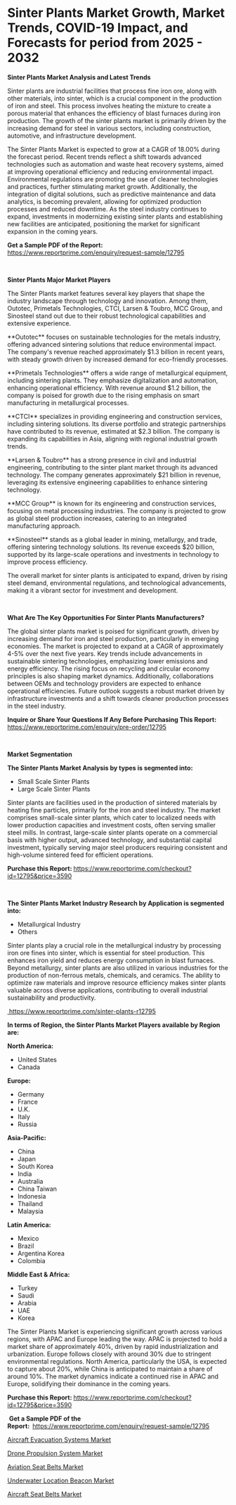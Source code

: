 <p><h1>Sinter Plants Market Growth, Market Trends, COVID-19 Impact, and Forecasts for period from 2025 - 2032</h1></p><p><strong>Sinter Plants Market Analysis and Latest Trends</strong></p>
<p><p>Sinter plants are industrial facilities that process fine iron ore, along with other materials, into sinter, which is a crucial component in the production of iron and steel. This process involves heating the mixture to create a porous material that enhances the efficiency of blast furnaces during iron production. The growth of the sinter plants market is primarily driven by the increasing demand for steel in various sectors, including construction, automotive, and infrastructure development.</p><p>The Sinter Plants Market is expected to grow at a CAGR of 18.00% during the forecast period. Recent trends reflect a shift towards advanced technologies such as automation and waste heat recovery systems, aimed at improving operational efficiency and reducing environmental impact. Environmental regulations are promoting the use of cleaner technologies and practices, further stimulating market growth. Additionally, the integration of digital solutions, such as predictive maintenance and data analytics, is becoming prevalent, allowing for optimized production processes and reduced downtime. As the steel industry continues to expand, investments in modernizing existing sinter plants and establishing new facilities are anticipated, positioning the market for significant expansion in the coming years.</p></p>
<p><strong>Get a Sample PDF of the Report:&nbsp;</strong> <a href="https://www.reportprime.com/enquiry/request-sample/12795?utm_campaign=1159&utm_medium=2&utm_source=Github&utm_content=ia&utm_term=19032025&utm_id=sinter-plants">https://www.reportprime.com/enquiry/request-sample/12795</a></p>
<p>&nbsp;</p>
<p><strong>Sinter Plants Major Market Players</strong></p>
<p><p>The Sinter Plants market features several key players that shape the industry landscape through technology and innovation. Among them, Outotec, Primetals Technologies, CTCI, Larsen & Toubro, MCC Group, and Sinosteel stand out due to their robust technological capabilities and extensive experience.</p><p>**Outotec** focuses on sustainable technologies for the metals industry, offering advanced sintering solutions that reduce environmental impact. The company's revenue reached approximately $1.3 billion in recent years, with steady growth driven by increased demand for eco-friendly processes.</p><p>**Primetals Technologies** offers a wide range of metallurgical equipment, including sintering plants. They emphasize digitalization and automation, enhancing operational efficiency. With revenue around $1.2 billion, the company is poised for growth due to the rising emphasis on smart manufacturing in metallurgical processes.</p><p>**CTCI** specializes in providing engineering and construction services, including sintering solutions. Its diverse portfolio and strategic partnerships have contributed to its revenue, estimated at $2.3 billion. The company is expanding its capabilities in Asia, aligning with regional industrial growth trends.</p><p>**Larsen & Toubro** has a strong presence in civil and industrial engineering, contributing to the sinter plant market through its advanced technology. The company generates approximately $21 billion in revenue, leveraging its extensive engineering capabilities to enhance sintering technology.</p><p>**MCC Group** is known for its engineering and construction services, focusing on metal processing industries. The company is projected to grow as global steel production increases, catering to an integrated manufacturing approach.</p><p>**Sinosteel** stands as a global leader in mining, metallurgy, and trade, offering sintering technology solutions. Its revenue exceeds $20 billion, supported by its large-scale operations and investments in technology to improve process efficiency.</p><p>The overall market for sinter plants is anticipated to expand, driven by rising steel demand, environmental regulations, and technological advancements, making it a vibrant sector for investment and development.</p></p>
<p>&nbsp;</p>
<p><strong>What Are The Key Opportunities For Sinter Plants Manufacturers?</strong></p>
<p><p>The global sinter plants market is poised for significant growth, driven by increasing demand for iron and steel production, particularly in emerging economies. The market is projected to expand at a CAGR of approximately 4-5% over the next five years. Key trends include advancements in sustainable sintering technologies, emphasizing lower emissions and energy efficiency. The rising focus on recycling and circular economy principles is also shaping market dynamics. Additionally, collaborations between OEMs and technology providers are expected to enhance operational efficiencies. Future outlook suggests a robust market driven by infrastructure investments and a shift towards cleaner production processes in the steel industry.</p></p>
<p><strong>Inquire or Share Your Questions If Any Before Purchasing This Report:</strong> <a href="https://www.reportprime.com/enquiry/pre-order/12795?utm_campaign=1159&utm_medium=2&utm_source=Github&utm_content=ia&utm_term=19032025&utm_id=sinter-plants">https://www.reportprime.com/enquiry/pre-order/12795</a></p>
<p>&nbsp;</p>
<p><strong>Market Segmentation</strong></p>
<p><strong>The Sinter Plants Market Analysis by types is segmented into:</strong></p>
<p><ul><li>Small Scale Sinter Plants</li><li>Large Scale Sinter Plants</li></ul></p>
<p><p>Sinter plants are facilities used in the production of sintered materials by heating fine particles, primarily for the iron and steel industry. The market comprises small-scale sinter plants, which cater to localized needs with lower production capacities and investment costs, often serving smaller steel mills. In contrast, large-scale sinter plants operate on a commercial basis with higher output, advanced technology, and substantial capital investment, typically serving major steel producers requiring consistent and high-volume sintered feed for efficient operations.</p></p>
<p><strong>Purchase this Report:&nbsp;</strong><a href="https://www.reportprime.com/checkout?id=12795&price=3590&utm_campaign=1159&utm_medium=2&utm_source=Github&utm_content=ia&utm_term=19032025&utm_id=sinter-plants">https://www.reportprime.com/checkout?id=12795&price=3590</a></p>
<p>&nbsp;</p>
<p><strong>The Sinter Plants Market Industry Research by Application is segmented into:</strong></p>
<p><ul><li>Metallurgical Industry</li><li>Others</li></ul></p>
<p><p>Sinter plants play a crucial role in the metallurgical industry by processing iron ore fines into sinter, which is essential for steel production. This enhances iron yield and reduces energy consumption in blast furnaces. Beyond metallurgy, sinter plants are also utilized in various industries for the production of non-ferrous metals, chemicals, and ceramics. The ability to optimize raw materials and improve resource efficiency makes sinter plants valuable across diverse applications, contributing to overall industrial sustainability and productivity.</p></p>
<p><a href="https://www.reportprime.com/sinter-plants-r12795?utm_campaign=1159&utm_medium=2&utm_source=Github&utm_content=ia&utm_term=19032025&utm_id=sinter-plants">&nbsp;https://www.reportprime.com/sinter-plants-r12795</a></p>
<p><strong>In terms of Region, the Sinter Plants Market Players available by Region are:</strong></p>
<p>
    <p> <strong> North America: </strong>
        <ul>
            <li>United States</li>
            <li>Canada</li>
        </ul>
        </p> 
    <p> <strong> Europe: </strong>
        <ul>
            <li>Germany</li>
            <li>France</li>
            <li>U.K.</li>
            <li>Italy</li>
            <li>Russia</li>
        </ul>
        </p> 
    <p> <strong> Asia-Pacific: </strong>
        <ul>
            <li>China</li>
            <li>Japan</li>
            <li>South Korea</li>
            <li>India</li>
            <li>Australia</li>
            <li>China Taiwan</li>
            <li>Indonesia</li>
            <li>Thailand</li>
            <li>Malaysia</li>
        </ul>
        </p> 
    <p> <strong> Latin America: </strong>
        <ul>
            <li>Mexico</li>
            <li>Brazil</li>
            <li>Argentina Korea</li>
            <li>Colombia</li>
        </ul>
        </p> 
    <p> <strong> Middle East & Africa: </strong>
        <ul>
            <li>Turkey</li>
            <li>Saudi</li>
            <li>Arabia</li>
            <li>UAE</li>
            <li>Korea</li>
        </ul>
    </p>
    </p>
<p><p>The Sinter Plants Market is experiencing significant growth across various regions, with APAC and Europe leading the way. APAC is projected to hold a market share of approximately 40%, driven by rapid industrialization and urbanization. Europe follows closely with around 30% due to stringent environmental regulations. North America, particularly the USA, is expected to capture about 20%, while China is anticipated to maintain a share of around 10%. The market dynamics indicate a continued rise in APAC and Europe, solidifying their dominance in the coming years.</p></p>
<p><strong>Purchase this Report: </strong><a href="https://www.reportprime.com/checkout?id=12795&price=3590&utm_campaign=1159&utm_medium=2&utm_source=Github&utm_content=ia&utm_term=19032025&utm_id=sinter-plants">https://www.reportprime.com/checkout?id=12795&price=3590</a></p>
<p>&nbsp;<strong>Get a Sample PDF of the Report:&nbsp;&nbsp;</strong><a href="https://www.reportprime.com/enquiry/request-sample/12795?utm_campaign=1159&utm_medium=2&utm_source=Github&utm_content=ia&utm_term=19032025&utm_id=sinter-plants">https://www.reportprime.com/enquiry/request-sample/12795</a></p>
<p><strong></strong></p>
<p><p><a href="https://github.com/gorbaicodaro/Market-Research-Report-List-1/blob/main/aircraft-evacuation-systems-market.md?utm_campaign=1159&utm_medium=2&utm_source=Github&utm_content=ia&utm_term=19032025&utm_id=sinter-plants">Aircraft Evacuation Systems Market</a></p><p><a href="https://github.com/edderkoliso1/Market-Research-Report-List-1/blob/main/drone-propulsion-system-market.md?utm_campaign=1159&utm_medium=2&utm_source=Github&utm_content=ia&utm_term=19032025&utm_id=sinter-plants">Drone Propulsion System Market</a></p><p><a href="https://github.com/rwanjamiul/Market-Research-Report-List-1/blob/main/aviation-seat-belts-market.md?utm_campaign=1159&utm_medium=2&utm_source=Github&utm_content=ia&utm_term=19032025&utm_id=sinter-plants">Aviation Seat Belts Market</a></p><p><a href="https://github.com/sarialahipff/Market-Research-Report-List-1/blob/main/underwater-location-beacon-market.md?utm_campaign=1159&utm_medium=2&utm_source=Github&utm_content=ia&utm_term=19032025&utm_id=sinter-plants">Underwater Location Beacon Market</a></p><p><a href="https://github.com/tamerlgwilt/Market-Research-Report-List-1/blob/main/aircraft-seat-belts-market.md?utm_campaign=1159&utm_medium=2&utm_source=Github&utm_content=ia&utm_term=19032025&utm_id=sinter-plants">Aircraft Seat Belts Market</a></p></p>